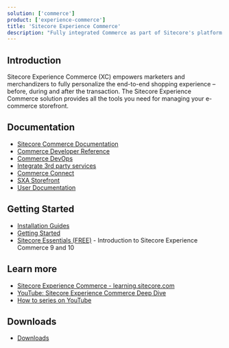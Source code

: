 ```yaml
---
solution: ['commerce']
product: ['experience-commerce']
title: 'Sitecore Experience Commerce'
description: "Fully integrated Commerce as part of Sitecore's platform DXP"
---
```


## Introduction

Sitecore Experience Commerce (XC) empowers marketers and merchandizers to fully personalize the end-to-end shopping experience – before, during and after the transaction. The Sitecore Experience Commerce solution provides all the tools you need for managing your e-commerce storefront.

## Documentation

- [Sitecore Commerce Documentation](https://doc.sitecore.com/xp/en/developers/103/xc)
- [Commerce Developer Reference](https://doc.sitecore.com/xp/en/developers/101/sitecore-experience-commerce/en/commerce-developer-reference.html)
- [Commerce DevOps](https://doc.sitecore.com/xp/en/developers/101/sitecore-experience-commerce/en/commerce-devops.html)
- [Integrate 3rd party services](https://doc.sitecore.com/xp/en/developers/101/sitecore-experience-commerce/en/commerce-integration.html)
- [Commerce Connect](https://doc.sitecore.com/xp/en/developers/101/sitecore-experience-commerce/en/commerce-connect.html)
- [SXA Storefront](https://doc.sitecore.com/xp/en/developers/101/sitecore-experience-commerce/en/sxa-storefront.html)
- [User Documentation](https://doc.sitecore.com/users/101/sitecore-experience-commerce/en/introduction-to-sitecore-experience-commerce.html)

## Getting Started

- [Installation Guides](https://dev.sitecore.net/Downloads/Sitecore_Commerce/101/Sitecore_Experience_Commerce_101.aspx)
- [Getting Started](https://doc.sitecore.com/xp/en/developers/101/sitecore-experience-commerce/getting-started-with-development.html)
- [Sitecore Essentials (FREE)](https://learning.sitecore.com/pathway/sitecore-essentials) - Introduction to Sitecore Experience Commerce 9 and 10

## Learn more

- [Sitecore Experience Commerce - learning.sitecore.com](https://learning.sitecore.com/pathway/sitecore-experience-commerce)
- [YouTube: Sitecore Experience Commerce Deep Dive](https://www.youtube.com/watch?v=T0cn3yBbRro&list=PL1jJVFm_lGny-vqNPTv3VdBA_o31-Tq94)
- [How to series on YouTube](https://www.youtube.com/watch?v=aWeC7SXNifw&list=PL1jJVFm_lGnwa9R0XqeGrhmNj1AHbAnE9)

## Downloads

- [Downloads](https://dev.sitecore.net/Downloads/Sitecore_Commerce.aspx)
